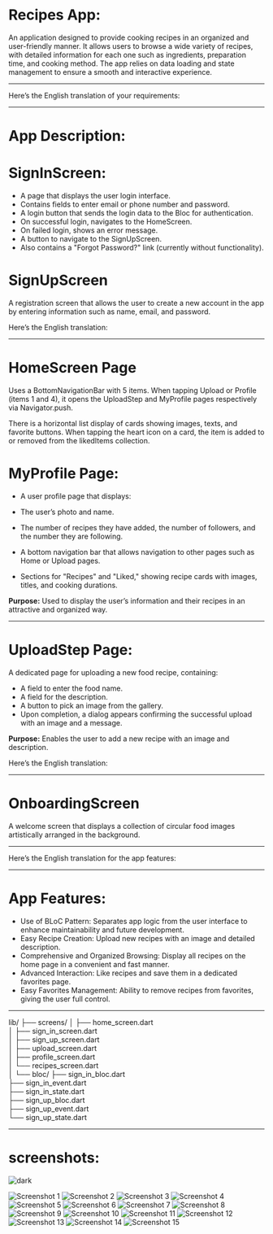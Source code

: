 #  Recipes App:

An application designed to provide cooking recipes in an organized and user-friendly manner. It allows users to browse a wide variety of recipes, with detailed information for each one such as ingredients, preparation time, and cooking method. The app relies on data loading and state management to ensure a smooth and interactive experience.

---

Here’s the English translation of your requirements:

---
# App Description:

 # SignInScreen:
 
* A page that displays the user login interface.
* Contains fields to enter email or phone number and password.
* A login button that sends the login data to the Bloc for authentication.
* On successful login, navigates to the HomeScreen.
* On failed login, shows an error message.
* A button to navigate to the SignUpScreen.
* Also contains a "Forgot Password?" link (currently without functionality).

 # SignUpScreen
   A registration screen that allows the user to create a new account in the app by entering information such as name, email, and password.

Here’s the English translation:

---

# HomeScreen Page
Uses a BottomNavigationBar with 5 items.
When tapping Upload or Profile (items 1 and 4), it opens the UploadStep and MyProfile pages respectively via Navigator.push.

There is a horizontal list display of cards showing images, texts, and favorite buttons.
When tapping the heart icon on a card, the item is added to or removed from the likedItems collection.


 # MyProfile Page:
* A user profile page that displays:

* The user’s photo and name.
* The number of recipes they have added, the number of followers, and the number they are following.
* A bottom navigation bar that allows navigation to other pages such as Home or Upload pages.
* Sections for "Recipes" and "Liked," showing recipe cards with images, titles, and cooking durations.

**Purpose:**
Used to display the user’s information and their recipes in an attractive and organized way.

---

# UploadStep Page:
A dedicated page for uploading a new food recipe, containing:

* A field to enter the food name.
* A field for the description.
* A button to pick an image from the gallery.
* Upon completion, a dialog appears confirming the successful upload with an image and a message.

**Purpose:**
Enables the user to add a new recipe with an image and description.

Here’s the English translation:

---

 # OnboardingScreen
   A welcome screen that displays a collection of circular food images artistically arranged in the background.

---

Here’s the English translation for the app features:

---

# App Features:

- Use of BLoC Pattern: Separates app logic from the user interface to enhance maintainability and future development.
- Easy Recipe Creation:  Upload new recipes with an image and detailed description.
- Comprehensive and Organized Browsing:  Display all recipes on the home page in a convenient and fast manner.
- Advanced Interaction: Like recipes and save them in a dedicated favorites page.
- Easy Favorites Management: Ability to remove recipes from favorites, giving the user full control.

----

lib/
├── screens/
│   ├── home_screen.dart        
│   ├── sign_in_screen.dart     
│   ├── sign_up_screen.dart    
│   ├── upload_screen.dart      
│   ├── profile_screen.dart      
│   └── recipes_screen.dart      
│
└── bloc/
    ├── sign_in_bloc.dart        
    ├── sign_in_event.dart       
    ├── sign_in_state.dart     
    ├── sign_up_bloc.dart        
    ├── sign_up_event.dart       
    └── sign_up_state.dart     

-----
# screenshots:      
![dark](https://github.com/user-attachments/assets/3e02a9a0-1290-4407-b53f-bba9fa2120da)

![Screenshot 1](assets/screenshots/screenshot/Screenshot1.jpg)
![Screenshot 2](assets/screenshots/screenshot/Screenshot2.jpg)
![Screenshot 3](assets/screenshots/screenshot/Screenshot3.jpg)
![Screenshot 4](assets/screenshots/screenshot/Screenshot4.jpg)
![Screenshot 5](assets/screenshots/screenshot/Screenshot5.jpg)
![Screenshot 6](assets/screenshots/screenshot/Screenshot6.jpg)
![Screenshot 7](assets/screenshots/screenshot/Screenshot7.jpg)
![Screenshot 8](assets/screenshots/screenshot/Screenshot8.jpg)
![Screenshot 9](assets/screenshots/screenshot/Screenshot9.jpg)
![Screenshot 10](assets/screenshots/screenshot/Screenshot10.jpg)
![Screenshot 11](assets/screenshots/screenshot/Screenshot11.jpg)
![Screenshot 12](assets/screenshots/screenshot/Screenshot12.jpg)
![Screenshot 13](assets/screenshots/screenshot/Screenshot13.jpg)
![Screenshot 14](assets/screenshots/screenshot/Screenshot14.jpg)
![Screenshot 15](assets/screenshots/screenshot/Screenshot15.jpg)
